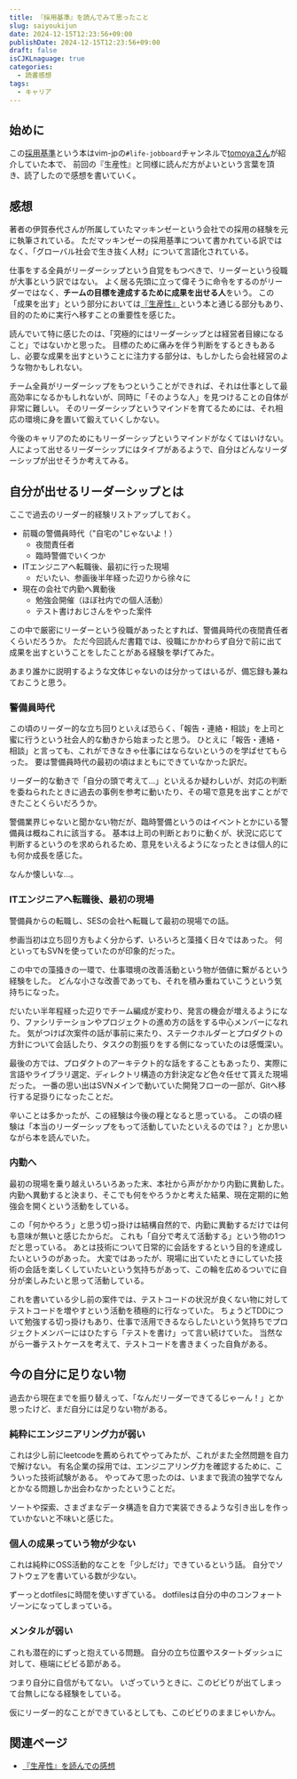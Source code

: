 ```yaml
---
title: 『採用基準』を読んでみて思ったこと
slug: saiyoukijun
date: 2024-12-15T12:23:56+09:00
publishDate: 2024-12-15T12:23:56+09:00
draft: false
isCJKLnaguage: true
categories:
  - 読書感想
tags:
  - キャリア
---
```


## 始めに

この[採用基準](https://www.amazon.co.jp/dp/B00B42SX70)という本はvim-jpの`#life-jobboard`チャンネルで[tomoyaさん](https://blog.tomoya.dev/)が紹介していた本で、
前回の『生産性』と同様に読んだ方がよいという言葉を頂き、読了したので感想を書いていく。

## 感想

著者の伊賀泰代さんが所属していたマッキンゼーという会社での採用の経験を元に執筆されている。
ただマッキンゼーの採用基準について書かれている訳ではなく、「グローバル社会で生き抜く人材」について言語化されている。

仕事をする全員がリーダーシップという自覚をもつべきで、リーダーという役職が大事という訳ではない。
よく居る先頭に立って偉そうに命令をするのがリーダーではなく、**チームの目標を達成するために成果を出せる人**をいう。
この「成果を出す」という部分においては[『生産性』](https://www.amazon.co.jp/dp/4478101574)という本と通じる部分もあり、目的のために実行へ移すことの重要性を感じた。

読んでいて特に感じたのは、「究極的にはリーダーシップとは経営者目線になること」ではないかと思った。
目標のために痛みを伴う判断をするときもあるし、必要な成果を出すということに注力する部分は、もしかしたら会社経営のような物かもしれない。

チーム全員がリーダーシップをもつということができれば、それは仕事として最高効率になるかもしれないが、同時に「そのような人」を見つけることの自体が非常に難しい。
そのリーダーシップというマインドを育てるためには、それ相応の環境に身を置いて鍛えていくしかない。

今後のキャリアのためにもリーダーシップというマインドがなくてはいけない。
人によって出せるリーダーシップにはタイプがあるようで、自分はどんなリーダーシップが出せそうか考えてみる。

## 自分が出せるリーダーシップとは

ここで過去のリーダー的経験リストアップしておく。

- 前職の警備員時代（"自宅の"じゃないよ！）
  - 夜間責任者
  - 臨時警備でいくつか
- ITエンジニアへ転職後、最初に行った現場
  - だいたい、参画後半年経った辺りから徐々に
- 現在の会社で内勤へ異動後
  - 勉強会開催（ほぼ社内での個人活動）
  - テスト書けおじさんをやった案件

この中で厳密にリーダーという役職があったとすれば、警備員時代の夜間責任者くらいだろうか。
ただ今回読んだ書籍では、役職にかかわらず自分で前に出て成果を出すということをしたことがある経験を挙げてみた。

あまり誰かに説明するような文体じゃないのは分かってはいるが、備忘録も兼ねておこうと思う。

### 警備員時代

この頃のリーダー的な立ち回りといえば恐らく、「報告・連絡・相談」を上司と蜜に行うという社会人的な動きから始まったと思う。
ひとえに「報告・連絡・相談」と言っても、これができなきゃ仕事にはならないというのを学ばせてもらった。
要は警備員時代の最初の頃はまともにできていなかった訳だ。

リーダー的な動きで「自分の頭で考えて…」といえるか疑わしいが、対応の判断を委ねられたときに過去の事例を参考に動いたり、その場で意見を出すことができたことくらいだろうか。

警備業界じゃないと聞かない物だが、臨時警備というのはイベントとかにいる警備員は概ねこれに該当する。
基本は上司の判断とおりに動くが、状況に応じて判断するというのを求められるため、意見をいえるようになったときは個人的にも何か成長を感じた。

なんか懐しいな…。

### ITエンジニアへ転職後、最初の現場

警備員からの転職し、SESの会社へ転職して最初の現場での話。

参画当初は立ち回り方もよく分からず、いろいろと藻掻く日々ではあった。
何といってもSVNを使っていたのが印象的だった。

この中での藻掻きの一環で、仕事環境の改善活動という物が価値に繋がるという経験をした。
どんな小さな改善であっても、それを積み重ねていこうという気持ちになった。

だいたい半年程経った辺りでチーム編成が変わり、発言の機会が増えるようになり、ファシリテーションやプロジェクトの進め方の話をする中心メンバーになれた。
気がつけば次案件の話が事前に来たり、ステークホルダーとプロダクトの方針について会話したり、タスクの割振りをする側になっていたのは感慨深い。

最後の方では、プロダクトのアーキテクト的な話をすることもあったり、実際に言語やライブラリ選定、ディレクトリ構造の方針決定など色々任せて貰えた現場だった。
一番の思い出はSVNメインで動いていた開発フローの一部が、Gitへ移行する足掛りになったことだ。

辛いことは多かったが、この経験は今後の糧となると思っている。
この頃の経験は「本当のリーダーシップをもって活動していたといえるのでは？」とか思いながら本を読んでいた。

### 内勤へ

最初の現場を乗り越えいろいろあった末、本社から声がかかり内勤に異動した。
内勤へ異動すると決まり、そこでも何をやろうかと考えた結果、現在定期的に勉強会を開くという活動をしている。

この「何かやろう」と思う切っ掛けは結構自然的で、内勤に異動するだけでは何も意味が無いと感じたからだ。
これも「自分で考えて活動する」という物の1つだと思っている。
あとは技術について日常的に会話をするという目的を達成したいというのがあった。
大変ではあったが、現場に出ていたときにしていた技術の会話を楽しくしていたいという気持ちがあって、この輪を広めるついでに自分が楽しみたいと思って活動している。

これを書いている少し前の案件では、テストコードの状況が良くない物に対してテストコードを増やすという活動を積極的に行なっていた。
ちょうどTDDについて勉強する切っ掛けもあり、仕事で活用できるならしたいという気持ちでプロジェクトメンバーにはひたすら「テストを書け」って言い続けていた。
当然ながら一番テストケースを考えて、テストコードを書きまくった自負がある。

## 今の自分に足りない物

過去から現在までを振り替えって、「なんだリーダーできてるじゃーん！」とか思ったけど、まだ自分には足りない物がある。

### 純粋にエンジニアリング力が弱い

これは少し前にleetcodeを薦められてやってみたが、これがまた全然問題を自力で解けない。
有名企業の採用では、エンジニアリング力を確認するために、こういった技術試験がある。
やってみて思ったのは、いままで我流の独学でなんとかなる問題しか出会わなかったということだ。

ソートや探索、さまざまなデータ構造を自力で実装できるような引き出しを作っていかないと不味いと感じた。

### 個人の成果っていう物が少ない

これは純粋にOSS活動的なことを「少しだけ」できているという話。
自分でソフトウェアを書いている数が少ない。

ずーっとdotfilesに時間を使いすぎている。
dotfilesは自分の中のコンフォートゾーンになってしまっている。

### メンタルが弱い

これも潜在的にずっと抱えている問題。
自分の立ち位置やスタートダッシュに対して、極端にビビる節がある。

つまり自分に自信がもてない。
いざっていうときに、このビビりが出てしまって台無しになる経験をしている。

仮にリーダー的なことができているとしても、このビビりのままじゃいかん。

## 関連ページ

- [『生産性』を読んでの感想](../seisansei)
